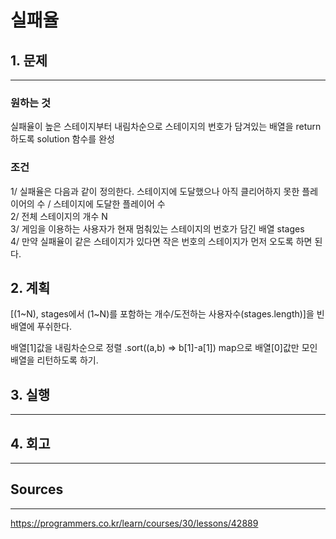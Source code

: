 # 실패율
## 1. 문제
***
### 원하는 것
실패율이 높은 스테이지부터 내림차순으로 스테이지의 번호가 담겨있는 배열을 return 하도록 solution 함수를 완성

### 조건
1/ 실패율은 다음과 같이 정의한다.
스테이지에 도달했으나 아직 클리어하지 못한 플레이어의 수 / 스테이지에 도달한 플레이어 수 <br />
2/ 전체 스테이지의 개수 N <br />
3/ 게임을 이용하는 사용자가 현재 멈춰있는 스테이지의 번호가 담긴 배열 stages <br />
4/ 만약 실패율이 같은 스테이지가 있다면 작은 번호의 스테이지가 먼저 오도록 하면 된다. <br />

## 2. 계획
[(1~N), stages에서 (1~N)를 포함하는 개수/도전하는 사용자수(stages.length)]을 빈배열에 푸쉬한다.

배열[1]값을 내림차순으로 정렬 .sort((a,b) => b[1]-a[1])
map으로 배열[0]값만 모인 배열을 리턴하도록 하기.

## 3. 실행
***
## 4. 회고
***

## Sources
***
https://programmers.co.kr/learn/courses/30/lessons/42889